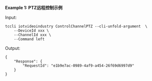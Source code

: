 **Example 1: PTZ远程控制示例**



Input: 

```
tccli iotvideoindustry ControlChannelPTZ --cli-unfold-argument  \
    --DeviceId xxx \
    --ChannelId xxx \
    --Command left
```

Output: 
```
{
    "Response": {
        "RequestId": "e1b9e7ac-0989-4af9-a454-26f69d6997d9"
    }
}
```

